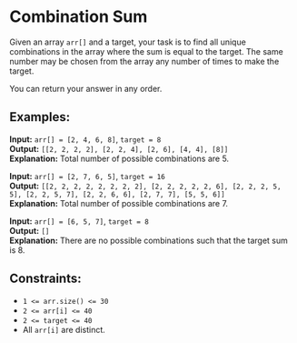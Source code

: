 # Combination Sum

Given an array `arr[]` and a target, your task is to find all unique combinations in the array where the sum is equal to the target. The same number may be chosen from the array any number of times to make the target.

You can return your answer in any order.

## Examples:

**Input:** `arr[] = [2, 4, 6, 8]`, `target = 8`  
**Output:** `[[2, 2, 2, 2], [2, 2, 4], [2, 6], [4, 4], [8]]`  
**Explanation:** Total number of possible combinations are 5.

**Input:** `arr[] = [2, 7, 6, 5]`, `target = 16`  
**Output:** `[[2, 2, 2, 2, 2, 2, 2, 2], [2, 2, 2, 2, 2, 6], [2, 2, 2, 5, 5], [2, 2, 5, 7], [2, 2, 6, 6], [2, 7, 7], [5, 5, 6]]`  
**Explanation:** Total number of possible combinations are 7.

**Input:** `arr[] = [6, 5, 7]`, `target = 8`  
**Output:** `[]`  
**Explanation:** There are no possible combinations such that the target sum is 8.

## Constraints:
- `1 <= arr.size() <= 30`
- `2 <= arr[i] <= 40`
- `2 <= target <= 40`
- All `arr[i]` are distinct.